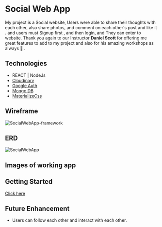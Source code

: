 # Social Web App

My project is a Social website, Users were able to share their thoughts with each other, also share photos, and comment on each other's post and like it . and users must Signup first , and then login, and They can enter to website.
Thank you again to our Instructor <strong>Daniel Scott</strong> for offering me great features to add to my project and also for his amazing workshops as always 💫 .

## Technologies
- REACT | NodeJs
- [Cloudinary](https://cloudinary.com/home-6-4-video-b)
- [Google Auth](https://console.cloud.google.com/home/dashboard)
- [Mongo DB](https://www.mongodb.com/)
- [MaterializeCss](https://materializecss.com)

## Wireframe
![SocialWebApp-framework](https://user-images.githubusercontent.com/83556668/124980806-b01d0d00-dfe9-11eb-8955-fb03c49b9dd6.png)

## ERD
![SocialWebApp](https://user-images.githubusercontent.com/83556668/124980878-c88d2780-dfe9-11eb-9efb-2b192e791787.png)

## Images of working app


## Getting Started
[Click here](https://blissful-gates-bf7d64.netlify.app/login)

## Future Enhancement
- Users can follow each other and interact with each other.



